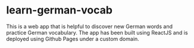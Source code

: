 # learn-german-vocab
This is a web app that is helpful to discover new German words and practice German vocabulary.
The app has been built using ReactJS and is deployed using Github Pages under a custom domain.
